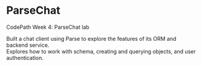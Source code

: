 # ParseChat
CodePath Week 4: ParseChat lab

Built a chat client using Parse to explore the features of its ORM and backend service.  
Explores how to work with schema, creating and querying objects, and user authentication.
